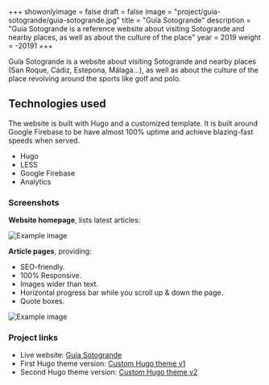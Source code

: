 +++
showonlyimage = false
draft = false
image = "project/guia-sotogrande/guia-sotogrande.jpg"
title = "Guía Sotogrande"
description = "Guía Sotogrande is a reference website about visiting Sotogrande and nearby places, as well as about the culture of the place"
year = 2019
weight = -20191
+++

Guía Sotogrande is a website about visiting Sotogrande and nearby places (San Roque, Cádiz, Estepona, Málaga...), as well as about the culture of the place revolving around the sports like golf and polo.

<!--more-->

## Technologies used

The website is built with Hugo and a customized template. It is built around Google Firebase to be have almost 100% uptime and achieve blazing-fast speeds when served.

 * Hugo
 * LESS
 * Google Firebase
 * Analytics

### Screenshots

**Website homepage**, lists latest articles:

![Example image](/project/guia-sotogrande/homepage.jpg)

**Article pages**, providing:

 * SEO-friendly.
 * 100% Responsive.
 * Images wider than text.
 * Horizontal progress bar while you scroll up & down the page.
 * Quote boxes.

![Example image](/project/guia-sotogrande/article.jpg)

### Project links

 * Live website: [Guía Sotogrande](https://www.guiasotogrande.com)
 * First Hugo theme version: [Custom Hugo theme v1](https://gitlab.com/guia-sotogrande)
 * Second Hugo theme version: [Custom Hugo theme v2](https://github.com/OscarDCorbalan/hugo-theme-guia-sotogrand)
